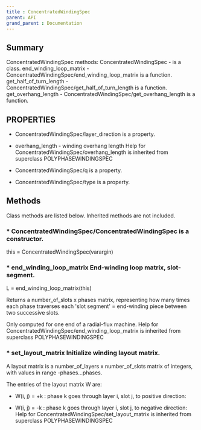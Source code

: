 ```yaml
---
title : ConcentratedWindingSpec
parent: API
grand_parent : Documentation
---
```

## Summary
ConcentratedWindingSpec methods:
ConcentratedWindingSpec - is a class.
end_winding_loop_matrix - ConcentratedWindingSpec/end_winding_loop_matrix is a function.
get_half_of_turn_length - ConcentratedWindingSpec/get_half_of_turn_length is a function.
get_overhang_length - ConcentratedWindingSpec/get_overhang_length is a function.
## PROPERTIES
* ConcentratedWindingSpec/layer_direction is a property.

* overhang_length - winding overhang length
Help for ConcentratedWindingSpec/overhang_length is inherited from superclass POLYPHASEWINDINGSPEC

* ConcentratedWindingSpec/q is a property.

* ConcentratedWindingSpec/type is a property.

## Methods
Class methods are listed below. Inherited methods are not included.
### * ConcentratedWindingSpec/ConcentratedWindingSpec is a constructor.
this = ConcentratedWindingSpec(varargin)

### * end_winding_loop_matrix End-winding loop matrix, slot-segment.

L = end_winding_loop_matrix(this)

Returns a number_of_slots x phases matrix, representing how many
times each phase traverses each 'slot segment' = end-winding
piece between two successive slots.

Only computed for one end of a radial-flux machine.
Help for ConcentratedWindingSpec/end_winding_loop_matrix is inherited from superclass POLYPHASEWINDINGSPEC

### * set_layout_matrix Initialize winding layout matrix.

A layout matrix is a number_of_layers x number_of_slots matrix of
integers, with values in range -phases...phases.

The entries of the layout matrix W are:

*  W(i, j) = +k : phase k goes through layer i, slot j, to
positive direction:

* W(i, j) = -k : phase k goes through layer i, slot j, to
negative direction:
Help for ConcentratedWindingSpec/set_layout_matrix is inherited from superclass POLYPHASEWINDINGSPEC

